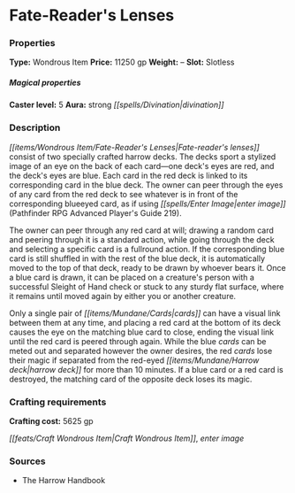 ﻿---
Title: "Fate-Reader's Lenses"
Type: "Wondrous Item"
Price: "11250 gp"
Weight: "–"
Slot: "Slotless"
Caster level: "5"
Aura: "strong divination"
Description: |
  "_Fate-reader's lenses_ consist of two specially crafted harrow decks. The decks sport a stylized image of an eye on the back of each card—one deck's eyes are red, and the deck's eyes are blue. Each card in the red deck is linked to its corresponding card in the blue deck. The owner can peer through the eyes of any card from the red deck to see whatever is in front of the corresponding blueeyed card, as if using _enter image_ (_Pathfinder RPG Advanced Player's Guide_ 219).
  The owner can peer through any red card at will; drawing a random card and peering through it is a standard action, while going through the deck and selecting a specific card is a fullround action. If the corresponding blue card is still shuffled in with the rest of the blue deck, it is automatically moved to the top of that deck, ready to be drawn by whoever bears it. Once a blue card is drawn, it can be placed on a creature's person with a successful Sleight of Hand check or stuck to any sturdy flat surface, where it remains until moved again by either you or another creature.
  Only a single pair of cards can have a visual link between them at any time, and placing a red card at the bottom of its deck causes the eye on the matching blue card to close, ending the visual link until the red card is peered through again. While the blue cards can be meted out and separated however the owner desires, the red cards lose their magic if separated from the red-eyed harrow deck for more than 10 minutes. If a blue card or a red card is destroyed, the matching card of the opposite deck loses its magic."
Crafting cost: "5625 gp"
Sources: "['The Harrow Handbook']"
---

# Fate-Reader's Lenses

### Properties

**Type:** Wondrous Item **Price:** 11250 gp **Weight:** – **Slot:** Slotless

##### Magical properties

**Caster level:** 5 **Aura:** strong _[[spells/Divination|divination]]_

### Description

_[[items/Wondrous Item/Fate-Reader's Lenses|Fate-reader's lenses]]_ consist of two specially crafted harrow decks. The decks sport a stylized image of an eye on the back of each card—one deck's eyes are red, and the deck's eyes are blue. Each card in the red deck is linked to its corresponding card in the blue deck. The owner can peer through the eyes of any card from the red deck to see whatever is in front of the corresponding blueeyed card, as if using _[[spells/Enter Image|enter image]]_ (Pathfinder RPG Advanced Player's Guide 219).

The owner can peer through any red card at will; drawing a random card and peering through it is a standard action, while going through the deck and selecting a specific card is a fullround action. If the corresponding blue card is still shuffled in with the rest of the blue deck, it is automatically moved to the top of that deck, ready to be drawn by whoever bears it. Once a blue card is drawn, it can be placed on a creature's person with a successful Sleight of Hand check or stuck to any sturdy flat surface, where it remains until moved again by either you or another creature.

Only a single pair of _[[items/Mundane/Cards|cards]]_ can have a visual link between them at any time, and placing a red card at the bottom of its deck causes the eye on the matching blue card to close, ending the visual link until the red card is peered through again. While the blue _cards_ can be meted out and separated however the owner desires, the red _cards_ lose their magic if separated from the red-eyed _[[items/Mundane/Harrow deck|harrow deck]]_ for more than 10 minutes. If a blue card or a red card is destroyed, the matching card of the opposite deck loses its magic.

### Crafting requirements

**Crafting cost:** 5625 gp

_[[feats/Craft Wondrous Item|Craft Wondrous Item]]_, _enter image_

### Sources

* The Harrow Handbook